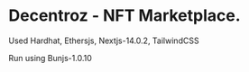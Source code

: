 # Decentroz - NFT Marketplace.

Used Hardhat, Ethersjs, Nextjs-14.0.2, TailwindCSS 

Run using Bunjs-1.0.10